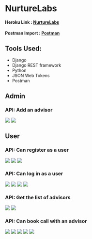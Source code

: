 # NurtureLabs

#### Heroku Link : [NurtureLabs](https://nurture--labs.herokuapp.com/)

#### Postman Import : [Postman](https://github.com/danieldavidraj/NurtureLabs/blob/main/Django.postman_collection.json)

## Tools Used:
* Django
* Django REST framework
* Python
* JSON Web Tokens
* Postman

## Admin

### API: Add an advisor
<img src="images/1.png">
<img src="images/2.png">

## User

### API: Can register as a user
<img src="images/3.png">
<img src="images/4.png">
<img src="images/5.png">

### API: Can log in as a user
<img src="images/6.png">
<img src="images/7.png">
<img src="images/8.png">
<img src="images/9.png">

### API: Get the list of advisors
<img src="images/10.png">
<img src="images/18.png">

### API: Can book call with an advisor
<img src="images/11.png">
<img src="images/12.png">
<img src="images/13.png">
<img src="images/14.png">
<img src="images/15.png">

